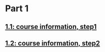 # Part 1

##  [1.1: course information, step1](courseinfo)

##  [1.2: course information, step2](courseinfo2)